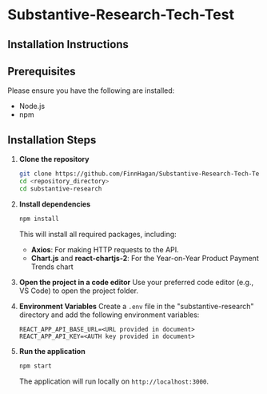 # Substantive-Research-Tech-Test

## Installation Instructions

## Prerequisites
Please ensure you have the following are installed:
- Node.js
- npm

## Installation Steps

1. **Clone the repository**
   ```sh
   git clone https://github.com/FinnHagan/Substantive-Research-Tech-Test.git
   cd <repository_directory>
   cd substantive-research
   ```

2. **Install dependencies**
   ```sh
   npm install
   ```

   This will install all required packages, including:
   - **Axios**: For making HTTP requests to the API.
   - **Chart.js** and **react-chartjs-2**: For the Year-on-Year Product Payment Trends chart

3. **Open the project in a code editor**
   Use your preferred code editor (e.g., VS Code) to open the project folder.

4. **Environment Variables**
   Create a `.env` file in the "substantive-research" directory and add the following environment variables:
   ```env
   REACT_APP_API_BASE_URL=<URL provided in document>
   REACT_APP_API_KEY=<AUTH key provided in document>
   ```

5. **Run the application**
   ```sh
   npm start
   ```
   The application will run locally on `http://localhost:3000`.